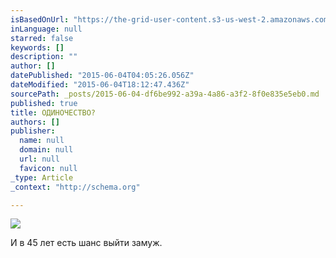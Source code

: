 ```yaml
---
isBasedOnUrl: "https://the-grid-user-content.s3-us-west-2.amazonaws.com/fa65d799-ed10-4ff5-a3af-34264257485c.JPG"
inLanguage: null
starred: false
keywords: []
description: ""
author: []
datePublished: "2015-06-04T04:05:26.056Z"
dateModified: "2015-06-04T18:12:47.436Z"
sourcePath: _posts/2015-06-04-df6be992-a39a-4a86-a3f2-8f0e835e5eb0.md
published: true
title: ОДИНОЧЕСТВО?
authors: []
publisher:
  name: null
  domain: null
  url: null
  favicon: null
_type: Article
_context: "http://schema.org"

---
```

![](https://the-grid-user-content.s3-us-west-2.amazonaws.com/fa65d799-ed10-4ff5-a3af-34264257485c.JPG)

И в 45 лет есть шанс выйти замуж.